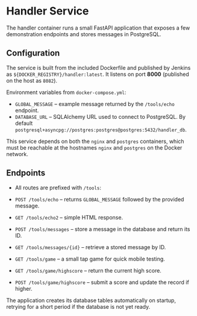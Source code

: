 # Handler Service

The handler container runs a small FastAPI application that exposes a few demonstration endpoints and stores messages in PostgreSQL.

## Configuration

The service is built from the included Dockerfile and published by Jenkins as `${DOCKER_REGISTRY}/handler:latest`. It listens on port **8000** (published on the host as `8082`).

Environment variables from `docker-compose.yml`:

- `GLOBAL_MESSAGE` – example message returned by the `/tools/echo` endpoint.
- `DATABASE_URL` – SQLAlchemy URL used to connect to PostgreSQL. By default `postgresql+asyncpg://postgres:postgres@postgres:5432/handler_db`.

This service depends on both the `nginx` and `postgres` containers, which must be reachable at the hostnames `nginx` and `postgres` on the Docker network.

## Endpoints

- All routes are prefixed with `/tools`:

- `POST /tools/echo` – returns `GLOBAL_MESSAGE` followed by the provided message.
- `GET /tools/echo2` – simple HTML response.
- `POST /tools/messages` – store a message in the database and return its ID.
- `GET /tools/messages/{id}` – retrieve a stored message by ID.
- `GET /tools/game` – a small tap game for quick mobile testing.
- `GET /tools/game/highscore` – return the current high score.
- `POST /tools/game/highscore` – submit a score and update the record if higher.

The application creates its database tables automatically on startup, retrying for a short period if the database is not yet ready.

